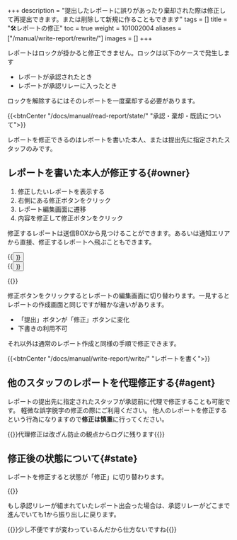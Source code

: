 +++
description = "提出したレポートに誤りがあったり棄却された際は修正して再提出できます。または削除して新規に作ることもできます"
tags = []
title = "🛠️レポートの修正"
toc = true
weight = 101002004
aliases = ["/manual/write-report/rewrite/"]
images = []
+++

レポートはロックが掛かると修正できません。ロックは以下のケースで発生します

- レポートが承認されたとき
- レポートが承認リレーに入ったとき

ロックを解除するにはそのレポートを一度棄却する必要があります。

{{<btnCenter "/docs/manual/read-report/state/" "承認・棄却・既読について">}}

レポートを修正できるのはレポートを書いた本人、または提出先に指定されたスタッフのみです。

## レポートを書いた本人が修正する{#owner}

1. 修正したいレポートを表示する
1. 右側にある修正ボタンをクリック
1. レポート編集画面に遷移
1. 内容を修正して修正ボタンをクリック

修正するレポートは送信BOXから見つけることができます。あるいは通知エリアから直接、修正するレポートへ飛ぶこともできます。

<div class="row justify-content-center">
<div class="col-sm-16 col-md-5">{{<button "/docs/manual/read-report/list/" "保存箱について">}}</div>
<div class="col-sm-16 col-md-6">{{<button "/docs/manual/notice/app/" "アプリ内通知">}}</div>
</div>

{{<appscreen filename="edit" title="修正したいレポートを選択します。ここでは送信BOXから探す手順ですが直接URLを開いてもいいですし、通知エリアからジャンプしても良いです">}}

修正ボタンをクリックするとレポートの編集画面に切り替わります。一見するとレポートの作成画面と同じですが細かな違いがあります。

- 「提出」ボタンが「修正」ボタンに変化
- 下書きの利用不可

それ以外は通常のレポート作成と同様の手順で修正できます。

{{<btnCenter "/docs/manual/write-report/write/" "レポートを書く">}}

## 他のスタッフのレポートを代理修正する{#agent}

レポートの提出先に指定されたスタッフが承認前に代理で修正することも可能です。
軽微な誤字脱字の修正の際にご利用ください。
他人のレポートを修正するという行為になりますので**修正は慎重**に行ってください。

{{<alice pos="right" icon="shield">}}代理修正は改ざん防止の観点からログに残ります{{</alice>}}


## 修正後の状態について{#state}

レポートを修正すると状態が「修正」に切り替わります。

{{<appscreen filename="report-status-change" title="修正されたレポートは状態が「修正」になります">}}

もし承認リレーが組まれていたレポート出会った場合は、承認リレーがどこまで進んでいても1から振り出しに戻ります。

{{<alice pos="right" icon="default">}}少し不便ですが変わっているんだから仕方ないですね{{</alice>}}
